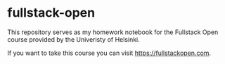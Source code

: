 # fullstack-open

This repository serves as my homework notebook for the Fullstack Open course provided by the Univeristy of Helsinki. 

If you want to take this course you can visit https://fullstackopen.com.